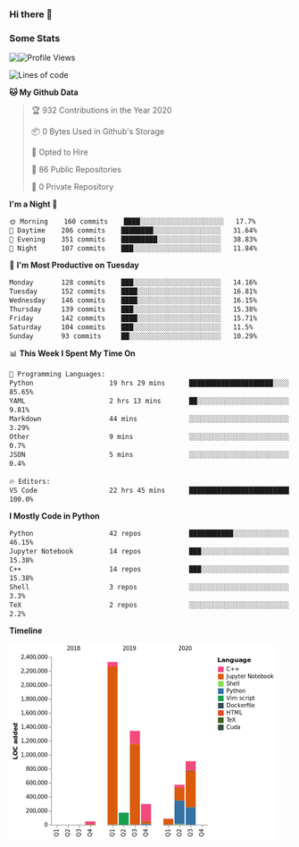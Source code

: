 ### Hi there 👋

<!--
**haruishi43/haruishi43** is a ✨ _special_ ✨ repository because its `README.md` (this file) appears on your GitHub profile.

Here are some ideas to get you started:

- 🔭 I’m currently working on ...
- 🌱 I’m currently learning ...
- 👯 I’m looking to collaborate on ...
- 🤔 I’m looking for help with ...
- 💬 Ask me about ...
- 📫 How to reach me: ...
- 😄 Pronouns: ...
- ⚡ Fun fact: ...
-->

### Some Stats

<p>
  <img align="left" src="https://github-readme-stats.vercel.app/api?username=haruishi43&count_private=true&show_icons=true" />
</p>

<!--START_SECTION:waka-->
![Profile Views](http://img.shields.io/badge/Profile%20Views-1-blue)

![Lines of code](https://img.shields.io/badge/From%20Hello%20World%20I%27ve%20Written-96755%20lines%20of%20code-blue)

**🐱 My Github Data** 

> 🏆 932 Contributions in the Year 2020
 > 
> 📦 0 Bytes Used in Github's Storage 
 > 
> 💼 Opted to Hire
 > 
> 📜 86 Public Repositories
 > 
> 🔑 0 Private Repository 
 > 
**I'm a Night 🦉** 

```text
🌞 Morning    160 commits    ████░░░░░░░░░░░░░░░░░░░░░   17.7% 
🌆 Daytime    286 commits    ████████░░░░░░░░░░░░░░░░░   31.64% 
🌃 Evening    351 commits    █████████░░░░░░░░░░░░░░░░   38.83% 
🌙 Night      107 commits    ███░░░░░░░░░░░░░░░░░░░░░░   11.84%

```
📅 **I'm Most Productive on Tuesday** 

```text
Monday       128 commits    ███░░░░░░░░░░░░░░░░░░░░░░   14.16% 
Tuesday      152 commits    ████░░░░░░░░░░░░░░░░░░░░░   16.81% 
Wednesday    146 commits    ████░░░░░░░░░░░░░░░░░░░░░   16.15% 
Thursday     139 commits    ███░░░░░░░░░░░░░░░░░░░░░░   15.38% 
Friday       142 commits    ████░░░░░░░░░░░░░░░░░░░░░   15.71% 
Saturday     104 commits    ███░░░░░░░░░░░░░░░░░░░░░░   11.5% 
Sunday       93 commits     ██░░░░░░░░░░░░░░░░░░░░░░░   10.29%

```


📊 **This Week I Spent My Time On** 

```text
💬 Programming Languages: 
Python                   19 hrs 29 mins      █████████████████████░░░░   85.65% 
YAML                     2 hrs 13 mins       ██░░░░░░░░░░░░░░░░░░░░░░░   9.81% 
Markdown                 44 mins             ░░░░░░░░░░░░░░░░░░░░░░░░░   3.29% 
Other                    9 mins              ░░░░░░░░░░░░░░░░░░░░░░░░░   0.7% 
JSON                     5 mins              ░░░░░░░░░░░░░░░░░░░░░░░░░   0.4%

🔥 Editors: 
VS Code                  22 hrs 45 mins      █████████████████████████   100.0%

```

**I Mostly Code in Python** 

```text
Python                   42 repos            ███████████░░░░░░░░░░░░░░   46.15% 
Jupyter Notebook         14 repos            ███░░░░░░░░░░░░░░░░░░░░░░   15.38% 
C++                      14 repos            ███░░░░░░░░░░░░░░░░░░░░░░   15.38% 
Shell                    3 repos             ░░░░░░░░░░░░░░░░░░░░░░░░░   3.3% 
TeX                      2 repos             ░░░░░░░░░░░░░░░░░░░░░░░░░   2.2%

```


**Timeline**

![Chart not found](https://github.com/haruishi43/haruishi43/blob/master/charts/bar_graph.png) 


<!--END_SECTION:waka-->
